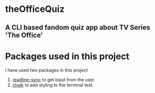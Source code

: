 # theOfficeQuiz
 A CLI based fandom quiz app about TV Series 'The Office'
---
# Packages used in this project
 I have used two packages in this project
 1. [readline-sync](https://github.com/anseki/readline-sync) to get input from the user.
 2. [chalk](https://github.com/chalk/chalk) to add styling to the terminal text.